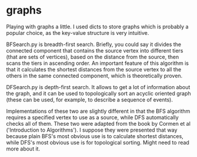 # graphs
Playing with graphs a little.
I used dicts to store graphs which is probably a popular choice, as the key-value structure is very intuitive.


BFSearch.py is breadth-first search. 
Briefly, you could say it divides the connected component that contains the source vertex into different tiers (that are sets of vertices), based on the distance from the source, then scans the tiers in ascending order. An important feature of this algorithm is that it calculates the shortest distances from the source vertex to all the others in the same connected component, which is theoretically proven.


DFSearch.py is depth-first search. It allows to get a lot of information about the graph, and it can be used to topologically sort an acyclic oriented graph (these can be used, for example, to describe a sequence of events).


Implementations of these two are slightly different in that the BFS algorithm requires a specified vertex to use as a source, while DFS automatically checks all of them. These two were adapted from the book by Cormen et al ('Introduction to Algorithms'). I suppose they were presented that way because plain BFS's most obvious use is to calculate shortest distances, while DFS's most obvious use is for topological sorting. Might need to read more about it.
